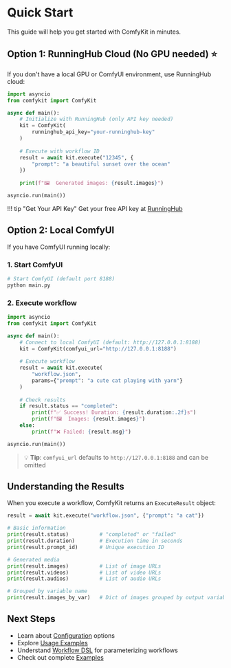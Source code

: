 # Quick Start

This guide will help you get started with ComfyKit in minutes.

## Option 1: RunningHub Cloud (No GPU needed) ⭐

If you don't have a local GPU or ComfyUI environment, use RunningHub cloud:

```python
import asyncio
from comfykit import ComfyKit

async def main():
    # Initialize with RunningHub (only API key needed)
    kit = ComfyKit(
        runninghub_api_key="your-runninghub-key"
    )
    
    # Execute with workflow ID
    result = await kit.execute("12345", {
        "prompt": "a beautiful sunset over the ocean"
    })
    
    print(f"🖼️  Generated images: {result.images}")

asyncio.run(main())
```

!!! tip "Get Your API Key"
    Get your free API key at [RunningHub](https://www.runninghub.ai)

## Option 2: Local ComfyUI

If you have ComfyUI running locally:

### 1. Start ComfyUI

```bash
# Start ComfyUI (default port 8188)
python main.py
```

### 2. Execute workflow

```python
import asyncio
from comfykit import ComfyKit

async def main():
    # Connect to local ComfyUI (default: http://127.0.0.1:8188)
    kit = ComfyKit(comfyui_url="http://127.0.0.1:8188")
    
    # Execute workflow
    result = await kit.execute(
        "workflow.json",
        params={"prompt": "a cute cat playing with yarn"}
    )
    
    # Check results
    if result.status == "completed":
        print(f"✅ Success! Duration: {result.duration:.2f}s")
        print(f"🖼️  Images: {result.images}")
    else:
        print(f"❌ Failed: {result.msg}")

asyncio.run(main())
```

> 💡 **Tip**: `comfyui_url` defaults to `http://127.0.0.1:8188` and can be omitted

## Understanding the Results

When you execute a workflow, ComfyKit returns an `ExecuteResult` object:

```python
result = await kit.execute("workflow.json", {"prompt": "a cat"})

# Basic information
print(result.status)          # "completed" or "failed"
print(result.duration)        # Execution time in seconds
print(result.prompt_id)       # Unique execution ID

# Generated media
print(result.images)          # List of image URLs
print(result.videos)          # List of video URLs
print(result.audios)          # List of audio URLs

# Grouped by variable name
print(result.images_by_var)   # Dict of images grouped by output variable
```

## Next Steps

- Learn about [Configuration](configuration.md) options
- Explore [Usage Examples](usage/basic.md)
- Understand [Workflow DSL](dsl/overview.md) for parameterizing workflows
- Check out complete [Examples](examples.md)

